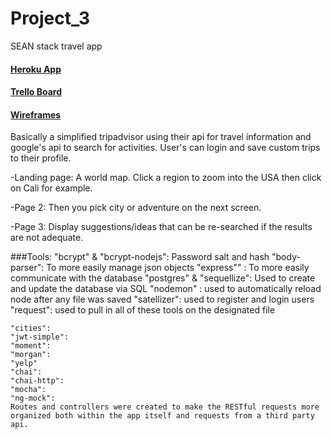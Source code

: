 # Project_3
SEAN stack travel app

#### [Heroku App](https://protected-hamlet-38916.herokuapp.com/)
#### [Trello Board](https://trello.com/b/g2CM30fa/project-3-travel)
#### [Wireframes](https://raw.githubusercontent.com/git-clay/Project_3/master/Wireframes/wireframes.png)

Basically a simplified tripadvisor using their api for travel information and google's api to search for activities.
User's can login and save custom trips to their profile. 

-Landing page: A world map. Click a region to zoom into the USA then click on Cali for example. 

-Page 2: Then you pick city or adventure on the next screen.  

-Page 3: Display suggestions/ideas that can be re-searched if the results are not adequate.  

###Tools:
    "bcrypt" & "bcrypt-nodejs": Password salt and hash
    "body-parser": To more easily manage json objects
    "express"" : To more easily communicate with the database
    "postgres" & "sequellize": Used to create and update the database via SQL
    "nodemon" : used to automatically reload node after any file was saved
    "satellizer": used to register and login users
    "request": used to pull in all of these tools on the designated file



    "cities":
    "jwt-simple":
    "moment":
    "morgan":
    "yelp"
    "chai":
    "chai-http":
    "mocha":
    "ng-mock":
    Routes and controllers were created to make the RESTful requests more organized both within the app itself and requests from a third party api.
